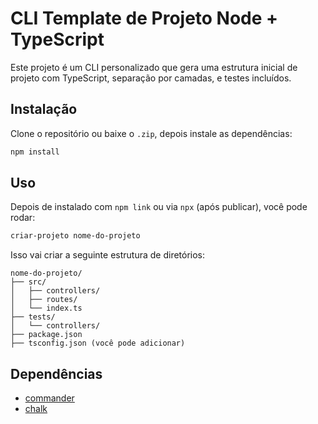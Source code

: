 # CLI Template de Projeto Node + TypeScript

Este projeto é um CLI personalizado que gera uma estrutura inicial de projeto com TypeScript, separação por camadas, e testes incluídos.

## Instalação

Clone o repositório ou baixe o `.zip`, depois instale as dependências:

```bash
npm install
```

## Uso

Depois de instalado com `npm link` ou via `npx` (após publicar), você pode rodar:

```bash
criar-projeto nome-do-projeto
```

Isso vai criar a seguinte estrutura de diretórios:

```
nome-do-projeto/
├── src/
│   ├── controllers/
│   ├── routes/
│   └── index.ts
├── tests/
│   └── controllers/
├── package.json
├── tsconfig.json (você pode adicionar)
```

## Dependências

- [commander](https://www.npmjs.com/package/commander)
- [chalk](https://www.npmjs.com/package/chalk)
